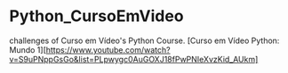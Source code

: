 # Python_CursoEmVideo
challenges of Curso em Vídeo's Python Course.
[Curso em Vídeo Python: Mundo 1][https://www.youtube.com/watch?v=S9uPNppGsGo&list=PLpwygc0AuGOXJ18fPwPNIeXvzKid_AUkm]

